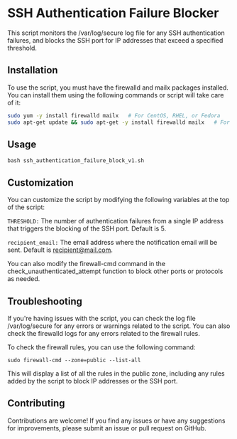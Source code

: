 # SSH Authentication Failure Blocker

This script monitors the /var/log/secure log file for any SSH authentication failures, and blocks the SSH port for IP addresses that exceed a specified threshold.


## Installation

To use the script, you must have the firewalld and mailx packages installed. You can install them using the following commands or script will take care of it:

```bash
sudo yum -y install firewalld mailx   # For CentOS, RHEL, or Fedora
sudo apt-get update && sudo apt-get -y install firewalld mailx   # For Debian or Ubuntu

```

## Usage

```
bash ssh_authentication_failure_block_v1.sh
```

## Customization
You can customize the script by modifying the following variables at the top of the script:

```THRESHOLD:``` The number of authentication failures from a single IP address that triggers the blocking of the SSH port. Default is 5.

```recipient_email:``` The email address where the notification email will be sent. Default is recipient@mail.com.

You can also modify the firewall-cmd command in the check_unauthenticated_attempt function to block other ports or protocols as needed.

## Troubleshooting
If you're having issues with the script, you can check the log file /var/log/secure for any errors or warnings related to the script. You can also check the firewalld logs for any errors related to the firewall rules.

To check the firewall rules, you can use the following command:

```
sudo firewall-cmd --zone=public --list-all
```
This will display a list of all the rules in the public zone, including any rules added by the script to block IP addresses or the SSH port.

## Contributing

Contributions are welcome! If you find any issues or have any suggestions for improvements, please submit an issue or pull request on GitHub.
